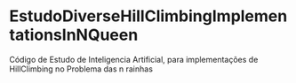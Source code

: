 # EstudoDiverseHillClimbingImplementationsInNQueen
 Código de Estudo de Inteligencia Artificial, para implementações de HillClimbing no Problema das n rainhas
